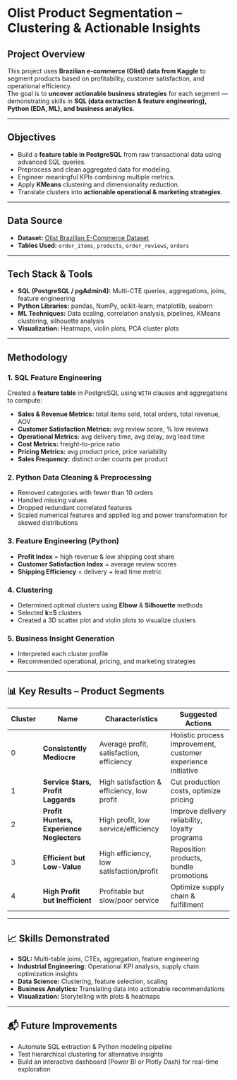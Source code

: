 # Olist Product Segmentation – Clustering & Actionable Insights

## Project Overview
This project uses **Brazilian e-commerce (Olist) data from Kaggle** to segment products based on profitability, customer satisfaction, and operational efficiency.  
The goal is to **uncover actionable business strategies** for each segment — demonstrating skills in **SQL (data extraction & feature engineering), Python (EDA, ML), and business analytics**.

---

## Objectives
- Build a **feature table in PostgreSQL** from raw transactional data using advanced SQL queries.
- Preprocess and clean aggregated data for modeling.
- Engineer meaningful KPIs combining multiple metrics.
- Apply **KMeans** clustering and dimensionality reduction.
- Translate clusters into **actionable operational & marketing strategies**.

---

## Data Source
- **Dataset:** [Olist Brazilian E-Commerce Dataset](https://www.kaggle.com/datasets/olistbr/brazilian-ecommerce)
- **Tables Used:** `order_items`, `products`, `order_reviews`, `orders`

---

## Tech Stack & Tools
- **SQL (PostgreSQL / pgAdmin4):** Multi-CTE queries, aggregations, joins, feature engineering
- **Python Libraries:** pandas, NumPy, scikit-learn, matplotlib, seaborn
- **ML Techniques:** Data scaling, correlation analysis, pipelines, KMeans clustering, silhouette analysis
- **Visualization:** Heatmaps, violin plots, PCA cluster plots

---

## Methodology

### 1. **SQL Feature Engineering**
Created a **feature table** in PostgreSQL using `WITH` clauses and aggregations to compute:
- **Sales & Revenue Metrics:** total items sold, total orders, total revenue, AOV
- **Customer Satisfaction Metrics:** avg review score, % low reviews
- **Operational Metrics:** avg delivery time, avg delay, avg lead time
- **Cost Metrics:** freight-to-price ratio
- **Pricing Metrics:** avg product price, price variability
- **Sales Frequency:** distinct order counts per product

### 2. **Python Data Cleaning & Preprocessing**
- Removed categories with fewer than 10 orders
- Handled missing values
- Dropped redundant correlated features
- Scaled numerical features and applied log and power transformation for skewed distributions

### 3. **Feature Engineering (Python)**
- **Profit Index** = high revenue & low shipping cost share
- **Customer Satisfaction Index** = average review scores
- **Shipping Efficiency** = delivery + lead time metric

### 4. **Clustering**
- Determined optimal clusters using **Elbow** & **Silhouette** methods
- Selected **k=5** clusters
- Created a 3D scatter plot and violin plots to visualize clusters

### 5. **Business Insight Generation**
- Interpreted each cluster profile
- Recommended operational, pricing, and marketing strategies

---

## 📊 Key Results – Product Segments

| Cluster | Name | Characteristics | Suggested Actions |
|---------|------|-----------------|-------------------|
| 0 | **Consistently Mediocre** | Average profit, satisfaction, efficiency | Holistic process improvement, customer experience initiative |
| 1 | **Service Stars, Profit Laggards** | High satisfaction & efficiency, low profit | Cut production costs, optimize pricing |
| 2 | **Profit Hunters, Experience Neglecters** | High profit, low service/efficiency | Improve delivery reliability, loyalty programs |
| 3 | **Efficient but Low-Value** | High efficiency, low satisfaction/profit | Reposition products, bundle promotions |
| 4 | **High Profit but Inefficient** | Profitable but slow/poor service | Optimize supply chain & fulfillment |

---

## 📈 Skills Demonstrated
- **SQL:** Multi-table joins, CTEs, aggregation, feature engineering
- **Industrial Engineering:** Operational KPI analysis, supply chain optimization insights
- **Data Science:** Clustering, feature selection, scaling
- **Business Analytics:** Translating data into actionable recommendations
- **Visualization:** Storytelling with plots & heatmaps

---

## 📬 Future Improvements
- Automate SQL extraction & Python modeling pipeline
- Test hierarchical clustering for alternative insights
- Build an interactive dashboard (Power BI or Plotly Dash) for real-time exploration
